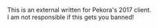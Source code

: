 This is an external written for Pekora's 2017 client.  
I am not responsible if this gets you banned!